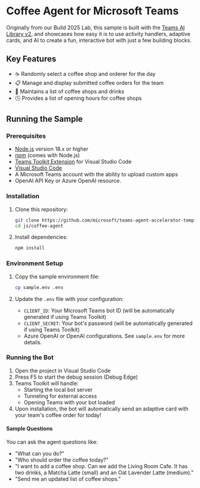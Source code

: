 <!--
---
id: coffee-agent
title: "Coffee Agent"
description: "Originally from our Build 2025 Lab - simple coffee agent demonstration."
longDescription: |
  This sample is built with the Teams AI Library v2, and showcases how easy it is to use activity handlers, adaptive cards, and AI to create a fun, interactive bot with just a few building blocks.

featuresList:
  - "☕ Randomly select a coffee shop and orderer for the day"
  - "📋 Manage and display submitted coffee orders for the team"
  - "🥤 Maintains a list of coffee shops and drinks"
  - "🕓 Provides a list of opening hours for coffee shops"
tags:
  - "tools"
  - "adaptive-cards"
  - "ai"
githubUrl: "https://github.com/microsoft/teams-agent-accelerator-samples/blob/main/js/coffee-agent"
imageUrl: "https://github.com/microsoft/teams-agent-accelerator-samples/raw/main/js/coffee-agent/assets/coffee-agent-thumbnail.png"
author: "Microsoft"
language: "JavaScript"
demoUrlGif: ""
demoYoutubeVideoId: ""
---
-->

# Coffee Agent for Microsoft Teams

Originally from our Build 2025 Lab, this sample is built with the [Teams AI Library v2](https://aka.ms/teamsai-v2), and showcases how easy it is to use activity handlers, adaptive cards, and AI to create a fun, interactive bot with just a few building blocks.

## Key Features

  - ☕ Randomly select a coffee shop and orderer for the day
  - 📋 Manage and display submitted coffee orders for the team
  - 🥤 Maintains a list of coffee shops and drinks
  - 🕓 Provides a list of opening hours for coffee shops

## Running the Sample

### Prerequisites

- [Node.js](https://nodejs.org/) version 18.x or higher
- [npm](https://www.npmjs.com/) (comes with Node.js)
- [Teams Toolkit Extension](https://marketplace.visualstudio.com/items?itemName=TeamsDevApp.ms-teams-vscode-extension) for Visual Studio Code
- [Visual Studio Code](https://code.visualstudio.com/)
- A Microsoft Teams account with the ability to upload custom apps
- OpenAI API Key or Azure OpenAI resource.

### Installation

1. Clone this repository:

    ```bash
    git clone https://github.com/microsoft/teams-agent-accelerator-templates
    cd js/coffee-agent
    ```

2. Install dependencies:
    ```bash
    npm install
    ```

### Environment Setup

1. Copy the sample environment file:

    ```bash
    cp sample.env .env
    ```

2. Update the `.env` file with your configuration:
    - `CLIENT_ID`: Your Microsoft Teams bot ID (will be automatically generated if using Teams Toolkit)
    - `CLIENT_SECRET`: Your bot's password (will be automatically generated if using Teams Toolkit)
    - Azure OpenAI or OpenAI configurations. See `sample.env` for more details.

### Running the Bot

1. Open the project in Visual Studio Code
2. Press F5 to start the debug session (Debug Edge)
3. Teams Toolkit will handle:
    - Starting the local bot server
    - Tunneling for external access
    - Opening Teams with your bot loaded
4. Upon installation, the bot will automatically send an adaptive card with your team's coffee order for today!

#### Sample Questions

You can ask the agent questions like:

- "What can you do?"
- "Who should order the coffee today?"
- "I want to add a coffee shop. Can we add the Living Room Cafe. It has two drinks, a Matcha Latte (small) and an Oat Lavender Latte (medium)."
- "Send me an updated list of coffee shops."